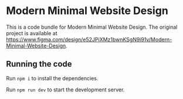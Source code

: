 
  # Modern Minimal Website Design

  This is a code bundle for Modern Minimal Website Design. The original project is available at https://www.figma.com/design/e52JPjXMz1bwnKSgN9i91v/Modern-Minimal-Website-Design.

  ## Running the code

  Run `npm i` to install the dependencies.

  Run `npm run dev` to start the development server.
  